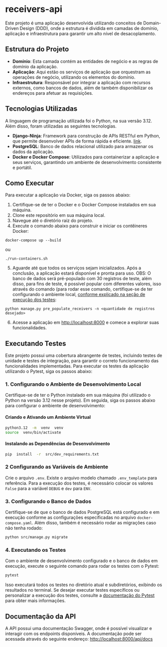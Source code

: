 
# receivers-api

Este projeto é uma aplicação desenvolvida utilizando conceitos de Domain-Driven Design (DDD), onde a estrutura é dividida em camadas de domínio, aplicação e infraestrutura para garantir um alto nível de desacoplamento.
 
## Estrutura do Projeto

-  **Domínio**: Esta camada contém as entidades de negócio e as regras de domínio da aplicação.
-  **Aplicação**: Aqui estão os serviços de aplicação que orquestram as operações de negócio, utilizando os elementos do domínio.
-  **Infraestrutura**: Responsável por integrar a aplicação com recursos externos, como bancos de dados, além de também disponibilizar os endereços para afetuar as requisições.

## Tecnologias Utilizadas
A linguagem de programação utilizada foi o Python, na sua versão 3.12. Além disso, foram utilizadas as seguintes tecnologias.

-  **Django-Ninja**: Framework para construção de APIs RESTful em Python, que permite desenvolver APIs de forma rápida e eficiente. [link](https://github.com/vitalik/django-ninja).
-  **PostgreSQL**: Banco de dados relacional utilizado para armazenar os dados da aplicação.
-  **Docker e Docker Compose**: Utilizados para containerizar a aplicação e seus serviços, garantindo um ambiente de desenvolvimento consistente e portátil.

## Como Executar

Para executar a aplicação via Docker, siga os passos abaixo:
1. Certifique-se de ter o Docker e o Docker Compose instalados em sua máquina.
2. Clone este repositório em sua máquina local.
3. Navegue até o diretório raiz do projeto.
4. Execute o comando abaixo para construir e iniciar os contêineres Docker:
```
docker-compose up --build
```
ou
```
./run-containers.sh
```
5. Aguarde até que todos os serviços sejam inicializados. Após a conclusão, a aplicação estará disponível e pronta para uso. OBS: O banco de dados será pré-populado com 30 registros de teste, além disso, para fins de teste, é possível popular com diferentes valores, isso através do comando (para rodar esse comando, certifique-se de ter configurando o ambiente local, [conforme explicado na seção de execução dos testes](#executando-testes):
```
python manage.py pre_populate_receivers -n <quantidade de registros desejado>
```
6. Acesse a aplicação em [http://localhost:8000](http://localhost:8000) e comece a explorar suas funcionalidades.

## Executando Testes
Este projeto possui uma cobertura abrangente de testes, incluindo testes de unidade e testes de integração, para garantir o correto funcionamento das funcionalidades implementadas.
Para executar os testes da aplicação utilizando o Pytest, siga os passos abaixo:

### 1. Configurando o Ambiente de Desenvolvimento Local

Certifique-se de ter o Python instalado em sua máquina (foi utilizado o Python na versão 3.12 nesse projeto). Em seguida, siga os passos abaixo para configurar o ambiente de desenvolvimento:
 
#### Criando e Ativando um Ambiente Virtual
 
```bash
python3.12  -m  venv  venv
source  venv/bin/activate
```

#### Instalando as Dependências de Desenvolvimento
 
```bash
pip  install  -r  src/dev_requirements.txt
```
### 2 Configurando as Variáveis de Ambiente
Crie o arquivo `.env`. Existe o arquivo modelo chamado `.env_template` para referência. Para a execução dos testes, é necessário colocar os valores `False` para a variável `DEBUG` e `dev` para `ENV`.

### 3. Configurando o Banco de Dados
Certifique-se de que o banco de dados PostgreSQL está configurado e em execução conforme as configurações especificadas no arquivo `docker-compose.yaml`. Além disso, também é necessário rodar as migrações caso não tenha rodado:
```bash
python src/manage.py migrate
```
### 4. Executando os Testes
Com o ambiente de desenvolvimento configurado e o banco de dados em execução, execute o seguinte comando para rodar os testes com o Pytest:
```bash
pytest
```
Isso executará todos os testes no diretório atual e subdiretórios, exibindo os resultados no terminal.
Se desejar executar testes específicos ou personalizar a execução dos testes, consulte a [documentação do Pytest](https://docs.pytest.org/en/stable/contents.html) para obter mais informações.

## Documentação da API

A API possui uma documentação Swagger, onde é possível visualizar e interagir com os endpoints disponíveis. A documentação pode ser acessada através do seguinte endereço:
[http://localhost:8000/api/docs](http://localhost:8000/api/docs)
